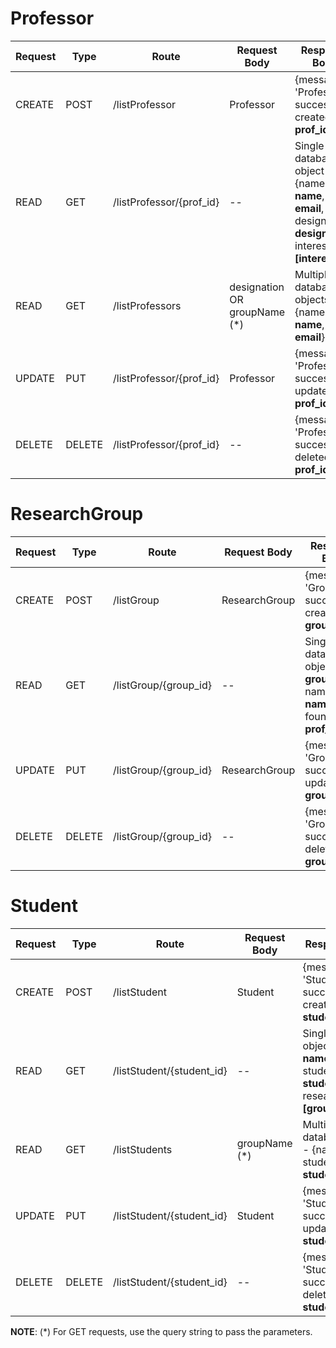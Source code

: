 # Professor
| Request | Type   | Route                    | Request Body                 | Response Body                                                                                                            | Status Code |
|---------|--------|--------------------------|------------------------------|--------------------------------------------------------------------------------------------------------------------------|-------------|
| CREATE  | POST   | /listProfessor           | Professor                    | {message: 'Professor successfully created', id: **prof_id**}                                                             | 201         |
| READ    | GET    | /listProfessor/{prof_id} | --                           | Single database object - {name: **name**, email: **email**, designation: **designation**, interests: **[interest, ..]**} | 200         |
| READ    | GET    | /listProfessors          | designation OR groupName (*) | Multiple database objects - {name: **name**, email: **email**}                                                           | 200         |
| UPDATE  | PUT    | /listProfessor/{prof_id} | Professor                    | {message: 'Professor successfully updated', id: **prof_id**}                                                             | 200         |
| DELETE  | DELETE | /listProfessor/{prof_id} | --                           | {message: 'Professor successfully deleted', if: **prof_id**}                                                             | 200         |


# ResearchGroup
| Request | Type   | Route                 | Request Body  | Response Body                                                                     | Status Code |
|---------|--------|-----------------------|---------------|-----------------------------------------------------------------------------------|-------------|
| CREATE  | POST   | /listGroup            | ResearchGroup | {message: 'Group successfully created', id: **group_id**}                         | 201         |
| READ    | GET    | /listGroup/{group_id} | --            | Single database object - {id: **group_id**, name: **name**, founder: **prof_id**} | 200         |
| UPDATE  | PUT    | /listGroup/{group_id} | ResearchGroup | {message: 'Group successfully updated', id: **group_id**}                         | 200         |
| DELETE  | DELETE | /listGroup/{group_id} | --            | {message: 'Group successfully deleted', if: **group_id**}                         | 200         |


# Student
| Request | Type   | Route                     | Request Body  | Response Body                                                                                                   | Status Code |
|---------|--------|---------------------------|---------------|-----------------------------------------------------------------------------------------------------------------|-------------|
| CREATE  | POST   | /listStudent              | Student       | {message: 'Student successfully created', id: **student_id**}                                                   | 201         |
| READ    | GET    | /listStudent/{student_id} | --            | Single database object - {name: **name**, studentNumber: **studentNumber**, researchGroups: **[group_id, ..]**} | 200         |
| READ    | GET    | /listStudents             | groupName (*) | Multiple database objects - {name: **name**, studentNumber: **studentNumber**}                                  | 200         |
| UPDATE  | PUT    | /listStudent/{student_id} | Student       | {message: 'Student successfully updated', id: **student_id**}                                                   | 200         |
| DELETE  | DELETE | /listStudent/{student_id} | --            | {message: 'Student successfully deleted', if: **student_id**}                                                   | 200         |


**NOTE**: (*) For GET requests, use the query string to pass the parameters.